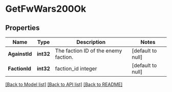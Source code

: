 # GetFwWars200Ok

## Properties
Name | Type | Description | Notes
------------ | ------------- | ------------- | -------------
**AgainstId** | **int32** | The faction ID of the enemy faction. | [default to null]
**FactionId** | **int32** | faction_id integer | [default to null]

[[Back to Model list]](../README.md#documentation-for-models) [[Back to API list]](../README.md#documentation-for-api-endpoints) [[Back to README]](../README.md)


